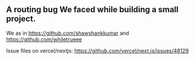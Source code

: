 ## A routing bug We faced while building a small project.

We as in https://github.com/shawshankkumar
and https://github.com/whiletrueee

Issue files on vercel/nextjs: https://github.com/vercel/next.js/issues/48129
